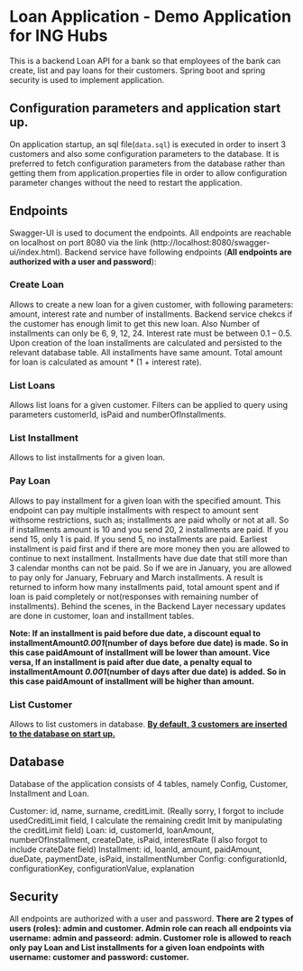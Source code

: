 # Loan Application - Demo Application for ING Hubs
This is a backend Loan API for a bank so that employees of the bank can create, list and pay loans for their customers. Spring boot and spring security is used to implement application.

## Configuration parameters and application start up.
On application startup, an sql file(`data.sql`) is executed in order to insert 3 customers and also some configuration parameters to the database. It is preferred to fetch configuration parameters from the database rather than getting them from application.properties file in order to allow configuration parameter changes without the need to restart the application.

## Endpoints
Swagger-UI is used to document the endpoints. All endpoints are reachable on localhost on port 8080 via the link (http://localhost:8080/swagger-ui/index.html). Backend service have following endpoints (**All endpoints are authorized with a user and password**):

### Create Loan
Allows to create a new loan for a given customer, with following parameters: amount, interest rate and number of installments. Backend service chekcs if the customer has enough limit to get this new loan. Also Number of installments can only be 6, 9, 12, 24. Interest rate must be between 0.1 – 0.5. Upon creation of the loan installments are calculated and persisted to the relevant database table. All installments have same amount. Total amount for loan is calculated as amount * (1 + interest rate).
### List Loans
Allows list loans for a given customer. Filters can be applied to query using parameters customerId, isPaid and numberOfInstallments.
### List Installment
Allows to list installments for a given loan.
### Pay Loan
Allows to pay installment for a given loan with the specified amount. This endpoint can pay multiple installments with respect to amount sent withsome restrictions, such as; installments are paid wholly or not at all. So if installments amount is 10 and you send 20, 2 installments are paid. If you send 15, only 1 is paid. If you send 5, no installments are paid. Earliest installment is paid first and if there are more money then you are allowed to continue to next installment. Installments have due date that still more than 3 calendar months can not be paid. So if we are in January, you are allowed to pay only for January, February and March installments. A result is returned to inform how many installments paid, total amount spent and if loan is paid completely or not(responses with remaining number of installments). Behind the scenes, in the Backend Layer necessary updates are done in customer, loan and installment tables.

**Note: If an installment is paid before due date, a discount equal to installmentAmount*0.001*(number of days before due date) is made. So in this case paidAmount of installment will be lower than amount. Vice versa, If an installment is paid after due date, a penalty equal to installmentAmount *0.001*(number of days after due date) is added. So in this case paidAmount of installment will be higher than amount.**

### List Customer
Allows to list customers in database. <ins>**By default, 3 customers are inserted to the database on start up.**</ins>

## Database
Database of the application consists of 4 tables, namely Config, Customer, Installment and Loan.

Customer: id, name, surname, creditLimit. (Really sorry, I forgot to include usedCreditLimit field, I calculate the remaining credit lmit by manipulating the creditLimit field)
Loan: id, customerId, loanAmount, numberOfInstallment, createDate, isPaid, interestRate (I also forgot to include crateDate field)
Installment: id, loanId, amount, paidAmount, dueDate, paymentDate, isPaid, installmentNumber
Config: configurationId, configurationKey, configurationValue, explanation

## Security
All endpoints are authorized with a user and password. **There are 2 types of users (roles): admin and customer. Admin role can reach all endpoints via username: admin and passeord: admin. Customer role is allowed to reach only pay Loan and List installments for a given loan endpoints with username: customer and password: customer.**
